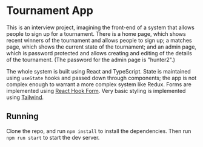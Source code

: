 # Tournament App

This is an interview project, imagining the front-end of a system that
allows people to sign up for a tournament. There is a home page, which
shows recent winners of the tournament and allows people to sign up;
a matches page, which shows the current state of the tournament;
and an admin page, which is password protected and allows creating and
editing of the details of the tournament. (The password for the admin
page is "hunter2".)

The whole system is built using React and TypeScript. State is maintained
using `useState` hooks and passed down through components; the app is
not complex enough to warrant a more complex system like Redux.
Forms are implemented using [React Hook Form](https://react-hook-form.com).
Very basic styling is implemented using [Tailwind](https://tailwindcss.com).

## Running

Clone the repo, and run `npm install` to install the dependencies.
Then run `npm run start` to start the dev server.
